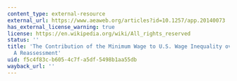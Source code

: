 ```yaml
---
content_type: external-resource
external_url: https://www.aeaweb.org/articles?id=10.1257/app.20140073
has_external_license_warning: true
license: https://en.wikipedia.org/wiki/All_rights_reserved
status: ''
title: 'The Contribution of the Minimum Wage to U.S. Wage Inequality over Three Decades:
  A Reassessment'
uid: f5c4f83c-b605-4c7f-a5df-5498b1aa55db
wayback_url: ''
---
```

